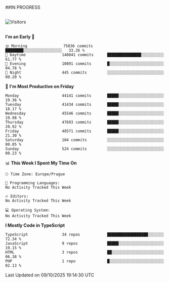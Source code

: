 ##IN PROGRESS
##
![Visitors](https://komarev.com/ghpvc/?username=petrbui&style=for-the-badge&label=Visitors+👀)



##
<!--
[![My GitHub stats](https://github-readme-stats.vercel.app/api?username=petrbui&theme=github_dark)](https://github.com/anuraghazra/github-readme-stats)

[![My wakatime stats](https://github-readme-stats.vercel.app/api/wakatime?username=petrbui&theme=github_dark)](https://github.com/anuraghazra/github-readme-stats)
-->
<!--START_SECTION:waka-->
**I'm an Early 🐤** 

```text
🌞 Morning                75836 commits       ████████░░░░░░░░░░░░░░░░░   33.26 % 
🌆 Daytime                140841 commits      ███████████████░░░░░░░░░░   61.77 % 
🌃 Evening                10891 commits       █░░░░░░░░░░░░░░░░░░░░░░░░   04.78 % 
🌙 Night                  445 commits         ░░░░░░░░░░░░░░░░░░░░░░░░░   00.20 % 
```
📅 **I'm Most Productive on Friday** 

```text
Monday                   44141 commits       █████░░░░░░░░░░░░░░░░░░░░   19.36 % 
Tuesday                  41434 commits       █████░░░░░░░░░░░░░░░░░░░░   18.17 % 
Wednesday                45546 commits       █████░░░░░░░░░░░░░░░░░░░░   19.98 % 
Thursday                 47693 commits       █████░░░░░░░░░░░░░░░░░░░░   20.92 % 
Friday                   48571 commits       █████░░░░░░░░░░░░░░░░░░░░   21.30 % 
Saturday                 104 commits         ░░░░░░░░░░░░░░░░░░░░░░░░░   00.05 % 
Sunday                   524 commits         ░░░░░░░░░░░░░░░░░░░░░░░░░   00.23 % 
```


📊 **This Week I Spent My Time On** 

```text
🕑︎ Time Zone: Europe/Prague

💬 Programming Languages: 
No Activity Tracked This Week

🔥 Editors: 
No Activity Tracked This Week

💻 Operating System: 
No Activity Tracked This Week
```

**I Mostly Code in TypeScript** 

```text
TypeScript               34 repos            ██████████████████░░░░░░░   72.34 % 
JavaScript               9 repos             █████░░░░░░░░░░░░░░░░░░░░   19.15 % 
HTML                     3 repos             ██░░░░░░░░░░░░░░░░░░░░░░░   06.38 % 
PHP                      1 repo              █░░░░░░░░░░░░░░░░░░░░░░░░   02.13 % 
```




 Last Updated on 09/10/2025 19:14:30 UTC
<!--END_SECTION:waka-->
